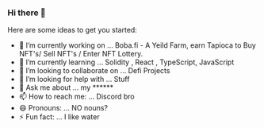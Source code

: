 ### Hi there 👋




Here are some ideas to get you started:

- 🔭 I’m currently working on ... Boba.fi  - A Yeild Farm, earn Tapioca to Buy NFT's/ Sell NFT's / Enter NFT Lottery.
- 🌱 I’m currently learning ... Solidity , React , TypeScript, JavaScript
- 👯 I’m looking to collaborate on ... Defi Projects
- 🤔 I’m looking for help with ... Stuff
- 💬 Ask me about ... my ******
- 📫 How to reach me: ... Discord bro
- 😄 Pronouns: ... NO nouns?
- ⚡ Fun fact: ... I like water

